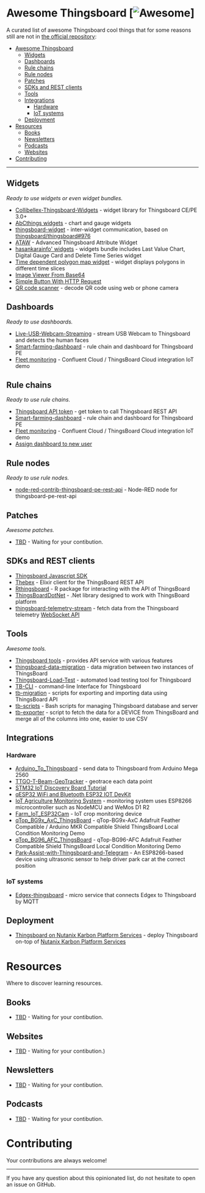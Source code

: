 # Awesome Thingsboard [![Awesome](https://cdn.rawgit.com/sindresorhus/awesome/d7305f38d29fed78fa85652e3a63e154dd8e8829/media/badge.svg)]

A curated list of awesome Thingsboard cool things that for some reasons still are not in [the official repository](https://github.com/thingsboard):

- [Awesome Thingsboard](#awesome-thingsboard)
    - [Widgets](#widgets)
    - [Dashboards](#dashboards)
    - [Rule chains](#rule-chains)
    - [Rule nodes](#rule-nodes)
    - [Patches](#patches)
    - [SDKs and REST clients](#sdks-and-rest-clients)
    - [Tools](#tools)
    - [Integrations](#integrations)
        - [Hardware](#hardware)
        - [IoT systems](#iot-systems)
    - [Deployment](#deployment)
- [Resources](#resources)
    - [Books](#books)
    - [Newsletters](#newsletters)
    - [Podcasts](#podcasts)
    - [Websites](#websites)
- [Contributing](#contributing)

---

## Widgets

*Ready to use widgets or even widget bundles.*

* [Collibellex-Thingsboard-Widgets](https://github.com/rossmann-engineering/Collibellex-Thingsboard-Widgets) - widget library for Thingsboard CE/PE 3.0+
* [AbCthings widgets](https://github.com/AbCthings/thingsboard-widgets) - chart and gauge widgets
* [thingsboard-widget](https://github.com/caowm/thingsboard-widget) - inter-widget communication, based on [thingsboard/thingsboard#976](https://github.com/thingsboard/thingsboard/issues/976)
* [ATAW](https://github.com/SchweizerischeBundesbahnen/thingsboard-advanced-attribute-widget) - Advanced Thingsboard Attribute Widget
* [hasankarainfo' widgets](https://github.com/hasankarainfo/ThingsBoard) - widgets bundle includes Last Value Chart, Digital Gauge Card and Delete Time Series widget
* [Time dependent polygon map widget](https://github.com/argosp/Thingsboard-widgets) - widget displays polygons in different time slices
* [Image Viewer From Base64](https://github.com/NistantriTech/ThingsboardNTWidgets)
* [Simple Button With HTTP Request](https://github.com/MathieuHalle/ThingsBoard-Widgets)
* [QR code scanner](widget/qr-code-scanner) - decode QR code using web or phone camera

## Dashboards

*Ready to use dashboards.*

* [Live-USB-Webcam-Streaming](https://github.com/shiyazt/Live-USB-Webcam-Streaming-on-ThingsBoard-IoT-Platform) - stream USB Webcam to Thingsboard and detects the human faces
* [Smart-farming-dashboard](https://github.com/arifulmrislam/Smart-farming-dashboard-with-ThingsBoard) - rule chain and dashboard for Thingsboard PE
* [Fleet monitoring](https://github.com/davetroiano/confluent-thingsboard) - Confluent Cloud / ThingsBoard Cloud integration IoT demo

## Rule chains

*Ready to use rule chains.*

* [Thingsboard API token](chain/tb_api_token) - get token to call Thingsboard REST API
* [Smart-farming-dashboard](https://github.com/arifulmrislam/Smart-farming-dashboard-with-ThingsBoard) - rule chain and dashboard for Thingsboard PE
* [Fleet monitoring](https://github.com/davetroiano/confluent-thingsboard) - Confluent Cloud / ThingsBoard Cloud integration IoT demo
* [Assign dashboard to new user](chain/assign-dashboard-to-new-user)

## Rule nodes

*Ready to use rule nodes.*

* [node-red-contrib-thingsboard-pe-rest-api](https://github.com/akashtalole/node-red-contrib-thingsboard-pe-rest-api) - Node-RED node for thingsboard-pe-rest-api

## Patches

*Awesome patches.*

* [TBD](https://example.com/) - Waiting for your contibution.

## SDKs and REST clients
* [Thingsboard Javascript SDK](https://github.com/acte-technology/thingsboard-js-sdk)
* [Thebex](https://github.com/fvicent/thebex) - Elixir client for the ThingsBoard REST API
* [Rthingsboard](https://github.com/DDorch/Rthingsboard) - R package for interacting with the API of ThingsBoard
* [ThingsBoardDotNet](https://github.com/vgolovanov/ThingsBoardDotNet) - .Net library designed to work with ThingsBoard platform
* [thingsboard-telemetry-stream](https://github.com/derhuerst/thingsboard-telemetry-stream) - fetch data from the Thingsboard telemetry [WebSocket API](https://thingsboard.io/docs/user-guide/telemetry/#websocket-api)

## Tools

*Awesome tools.*

* [Thingsboard tools](https://github.com/a631953720/thingsboard-tools2.0/blob/main/Readme-ENG.md) - provides API service with various features
* [thingsboard-data-migration](https://github.com/AbCthings/thingsboard-data-migration) - data migration between two instances of ThingsBoard
* [Thingsboard-Load-Test](https://github.com/wasslz/Thingsboard-Load-Test) - automated load testing tool for Thingsboard
* [TB-CLI](https://github.com/HassanMojab/tb-cli) - command-line Interface for Thingsboard
* [tb-migration](https://github.com/vo-team/tb-migration) - scripts for exporting and importing data using ThingsBoard API
* [tb-scripts](https://github.com/ICS-Energy-Team/tb-scripts) - Bash scripts for managing Thingsboard database and server
* [tb-exporter](https://github.com/oats-center/tb-exporter) - script to fetch the data for a DEVICE from ThingsBoard and merge all of the columns into one, easier to use CSV

## Integrations

### Hardware

* [Arduino_To_Thingsboard](https://github.com/KudosAbhay/Arduino_To_Thingsboard) - send data to Thingsboard from Arduino Mega 2560
* [TTGO-T-Beam-GeoTracker](https://github.com/lemossilva/ThingsBoard-TTGO-T-Beam-GPSTracker-Telemetry) - geotrace each data point
* [STM32 IoT Discovery Board Tutorial](https://github.com/scottrev/STM32_ThingsBoardDemo)
* [qESP32 WiFi and Bluetooth ESP32 IOT DevKit](https://github.com/iotbotscom/qESP32_ThingsBoard)
* [IoT Agriculture Monitoring System](https://github.com/jxwleong/iot-agriculturue-monitoring-system) - monitoring system uses ESP8266 microcontroller such as NodeMCU and WeMos D1 R2
* [Farm_IoT_ESP32Cam](https://github.com/Dewald928/Farm_IoT_ESP32Cam) - IoT crop monitoring device
* [qTop_BG9x_AxC_ThingsBoard](https://github.com/iotbotscom/qTop_BG9x_AxC_ThingsBoard) - qTop-BG9x-AxC Adafruit Feather Compatible / Arduino MKR Compatible Shield ThingsBoard Local Condition Monitoring Demo
* [qTop_BG96_AFC_ThingsBoard](https://github.com/iotbotscom/qTop_BG96_AFC_ThingsBoard) - qTop-BG96-AFC Adafruit Feather Compatible Shield ThingsBoard Local Condition Monitoring Demo
* [Park-Assist-with-Thingsboard-and-Telegram](https://github.com/abferguson/Park-Assist-with-Thingsboard-and-Telegram) - An ESP8266-based device using ultrasonic sensor to help driver park car at the correct position

### IoT systems

* [Edgex-thingsboard](https://github.com/dragonxu/edgex-thingsboard) - micro service that connects Edgex to Thingsboard by MQTT

## Deployment

* [Thingsboard on Nutanix Karbon Platform Services](https://github.com/voxic/Thingsboard_on_KPS) - deploy Thingsboard on-top of [Nutanix Karbon Platform Services](https://www.nutanix.com/products/karbon/platform-services)

# Resources

Where to discover learning resources.

## Books

* [TBD](https://example.com/) - Waiting for your contibution.

## Websites

* [TBD](https://example.com/) - Waiting for your contibution.)

## Newsletters

* [TBD](https://example.com/) - Waiting for your contibution.

## Podcasts

* [TBD](https://example.com/) - Waiting for your contibution.

# Contributing

Your contributions are always welcome!

- - -

If you have any question about this opinionated list, do not hesitate to open an issue on GitHub.


